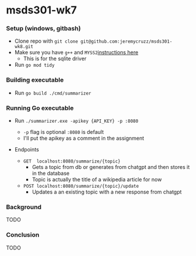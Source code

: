 # msds301-wk7

### Setup (windows, gitbash)
- Clone repo with `git clone git@github.com:jeremycruzz/msds301-wk8.git`
- Make sure you have `g++` and `MYSS2`[instructions here](https://code.visualstudio.com/docs/cpp/config-mingw)
    - This is for the sqlite driver
- Run `go mod tidy`

### Building executable
- Run `go build ./cmd/summarizer`


### Running Go executable
- Run `./summarizer.exe -apikey {API_KEY} -p :8080` 
    - `-p` flag is optional `:8080` is default
    - I'll put the apikey as a comment in the assignment

- Endpoints
    - `GET  localhost:8080/summarize/{topic}`
        - Gets a topic from db or generates from chatgpt and then stores it in the database
        - Topic is actually the title of a wikipedia article for now
    - `POST localhost:8080/summarize/{topic}/update`
        - Updates a an existing topic with a new response from chatgpt

### Background

TODO

### Conclusion

TODO


